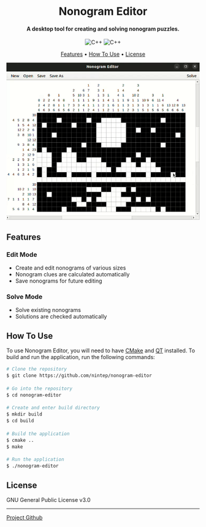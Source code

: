 <h1 align="center">
  <br>
  Nonogram Editor
  <br>
</h1>

<h4 align="center">A desktop tool for creating and solving nonogram puzzles.</h4>

<p align="center">
  <img src="https://img.shields.io/badge/CMake-3.22.1-blue" 
         alt="C++">
  <img src="https://img.shields.io/badge/QT-5-green"
         alt="C++">
</p>

<p align="center">
  <a href="#features">Features</a> •
  <a href="#how-to-use">How To Use</a> •
  <a href="#license">License</a>
</p>

![screenshot](/images/header.gif)

## Features

### Edit Mode

* Create and edit nonograms of various sizes
* Nonogram clues are calculated automatically
* Save nonograms for future editing

### Solve Mode

* Solve existing nonograms
* Solutions are checked automatically

## How To Use
To use Nonogram Editor, you will need to have [CMake](https://cmake.org/download/) and [QT](https://www.qt.io/download-open-source) installed. To build and run the application, run the following commands:

```bash
# Clone the repository
$ git clone https://github.com/nintep/nonogram-editor

# Go into the repository
$ cd nonogram-editor

# Create and enter build directory
$ mkdir build
$ cd build

# Build the application
$ cmake ..
$ make

# Run the application
$ ./nonogram-editor
```
## License

GNU General Public License v3.0

---

[Project Github](https://github.com/nintep/nonogram-editor)